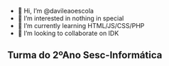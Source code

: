 - 👋 Hi, I’m @davileaoescola
- 👀 I’m interested in nothing in special
- 🌱 I’m currently learning HTML/JS/CSS/PHP
- 💞️ I’m looking to collaborate on IDK

<h2> Turma do 2ºAno Sesc-Informática </h2>
<!---
davileaoescola/davileaoescola is a ✨ special ✨ repository because its `README.md` (this file) appears on your GitHub profile.
You can click the Preview link to take a look at your changes.
--->
